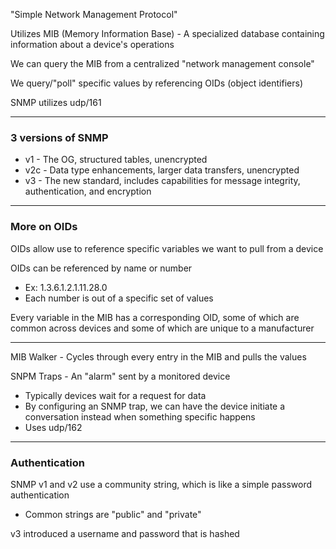 "Simple Network Management Protocol"

Utilizes MIB (Memory Information Base) - A specialized database containing information about a device's operations

We can query the MIB from a centralized "network management console"

We query/"poll" specific values by referencing OIDs (object identifiers)

SNMP utilizes udp/161

---
### 3 versions of SNMP
- v1 - The OG, structured tables, unencrypted
- v2c - Data type enhancements, larger data transfers, unencrypted
- v3 - The new standard, includes capabilities for  message integrity, authentication, and encryption

---
### More on OIDs
OIDs allow use to reference specific variables we want to pull from a device

OIDs can be referenced by name or number
- Ex: 1.3.6.1.2.1.11.28.0
- Each number is out of a specific set of values

Every variable in the MIB has a corresponding OID, some of which are common across devices and some of which are unique to a manufacturer

---

MIB Walker - Cycles through every entry in the MIB and pulls the values

SNPM Traps - An "alarm" sent by a monitored device
- Typically devices wait for a request for data
- By configuring an SNMP trap, we can have the device initiate a conversation instead when something specific happens
- Uses udp/162

---
### Authentication
SNMP v1 and v2 use a community string, which is like a simple password authentication
- Common strings are "public" and "private"

v3 introduced a username and password that is hashed